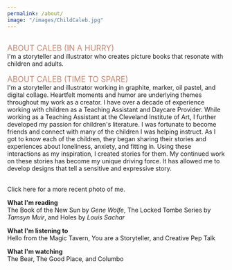 ```yaml
---
permalink: /about/
image: "/images/ChildCaleb.jpg"
---
```


</br>
<span style= "color:#C68975">
<font size= "4"> ABOUT CALEB (IN A HURRY) </font> <br> </span>
I'm a storyteller and illustrator who creates picture books that resonate with children and adults. <br>
<br>
<span style= "color:#C68975">
<font size= "4"> ABOUT CALEB (TIME TO SPARE) </font> <br> </span>
I'm a storyteller and illustrator working in graphite, marker, oil pastel, and digital collage. Heartfelt moments and humor are underlying themes throughout my work as a creator. I have over a decade of experience working with children as a Teaching Assistant and Daycare Provider. While working as a Teaching Assistant at the Cleveland Institute of Art, I further developed my passion for children's literature. I was fortunate to become friends and connect with many of the children I was helping instruct. As I got to know each of the children, they began sharing their stories and experiences about loneliness, anxiety, and fitting in. Using these interactions as my inspiration, I created stories for them. My continued work on these stories has become my unique driving force. It has allowed me to develop designs that tell a sensitive and expressive story.<br>
<br>

Click here for a more recent photo of me. <br>

**What I'm reading** <br>
The Book of the New Sun by *Gene Wolfe*, The Locked Tombe Series by *Tamsyn Muir*, and Holes by *Louis Sachar*
 
**What I'm listening to** <br>
Hello from the Magic Tavern, You are a Storyteller, and Creative Pep Talk
 
**What I'm watching** <br>
The Bear, The Good Place, and Columbo
